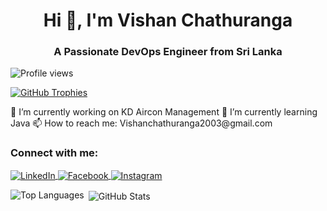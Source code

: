 <h1 align="center">Hi 👋, I'm Vishan Chathuranga</h1>
<h3 align="center">A Passionate DevOps Engineer from Sri Lanka</h3>
<p align="left">
  <img src="https://komarev.com/ghpvc/?username=dvish2003&label=Profile%20views&color=0e75b6&style=flat" alt="Profile views" />
</p>
<p align="left">
  <a href="https://github.com/ryo-ma/github-profile-trophy">
    <img src="https://github-profile-trophy.vercel.app/?username=dvish2003&theme=dracula" alt="GitHub Trophies" />
  </a>
</p>
🔭 I’m currently working on KD Aircon Management
🌱 I’m currently learning Java
📫 How to reach me: Vishanchathuranga2003@gmail.com
<h3 align="left">Connect with me:</h3>
<p align="left">
  <a href="https://linkedin.com/in/vishan-chathuranga-8ab5672aa" target="_blank">
    <img align="center" src="https://img.shields.io/badge/LinkedIn-blue?logo=linkedin&logoColor=white&style=for-the-badge" alt="LinkedIn" />
  </a>
  <a href="https://fb.com/dvishan.chathuranga" target="_blank">
    <img align="center" src="https://img.shields.io/badge/Facebook-1877F2?logo=facebook&logoColor=white&style=for-the-badge" alt="Facebook" />
  </a>
  <a href="https://instagram.com/vishanchathuranga1234" target="_blank">
    <img align="center" src="https://img.shields.io/badge/Instagram-E4405F?logo=instagram&logoColor=white&style=for-the-badge" alt="Instagram" />
  </a>
</p>
  
</p>
<p>
  <img align="left" src="https://github-readme-stats.vercel.app/api/top-langs?username=dvish2003&show_icons=true&locale=en&layout=compact&theme=radical" alt="Top Languages" />
</p>
<p>&nbsp;<img align="center" src="https://github-readme-stats.vercel.app/api?username=dvish2003&show_icons=true&locale=en&theme=radical" alt="GitHub Stats" /></p>
